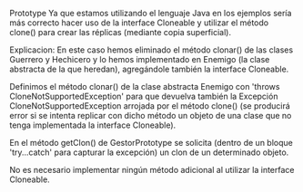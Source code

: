 Prototype
  Ya que estamos utilizando el lenguaje Java en los ejemplos sería más correcto hacer uso de la interface Cloneable y utilizar el método clone() para crear las réplicas (mediante copia superficial).
  

Explicacion:
  En este caso hemos eliminado el método clonar() de las clases Guerrero y Hechicero y lo hemos implementado en Enemigo (la clase abstracta de la que heredan), agregándole también la interface Cloneable.
  
  Definimos el método clonar() de la clase abstracta Enemigo con 'throws CloneNotSupportedException' para que devuelva también la Excepción CloneNotSupportedException arrojada por el método clone() (se producirá error si se intenta replicar con dicho método un objeto de una clase que no tenga implementada la interface Cloneable).
  
  En el método getClon() de GestorPrototype se solicita (dentro de un bloque 'try...catch' para capturar la excepción) un clon de un determinado objeto.

  
No es necesario implementar ningún método adicional al utilizar la interface Cloneable. 